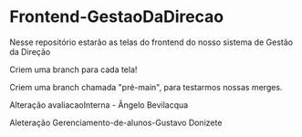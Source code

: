 # Frontend-GestaoDaDirecao
Nesse repositório estarão as telas do frontend do nosso sistema de Gestão da Direção

Criem uma branch para cada tela!

Criem uma branch chamada "pré-main", para testarmos nossas merges.


Alteração avaliacaoInterna - Ângelo Bevilacqua

Aleteração Gerenciamento-de-alunos-Gustavo Donizete

